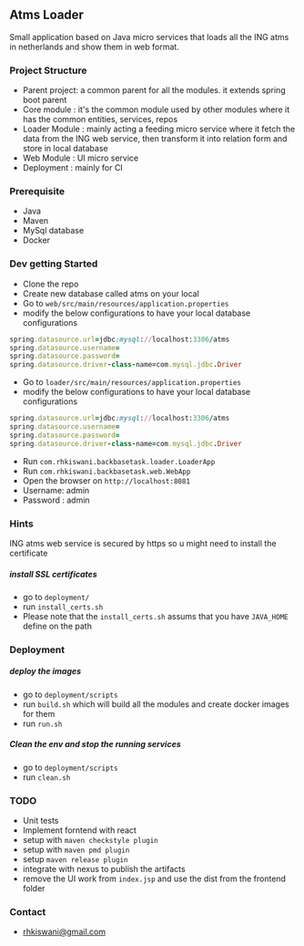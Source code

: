 ## Atms Loader

Small application based on Java micro services that loads all the ING atms in netherlands and show them in web format.


### Project Structure

- Parent project: a common parent for all the modules. it extends spring boot parent 
- Core module : it's the common module used by other modules where it has the common entities, services, repos  
- Loader Module : mainly acting a feeding micro service where it fetch the data from the ING web service, then transform it into relation form and store in local database
- Web Module : UI micro service
- Deployment : mainly for CI

### Prerequisite 

- Java
- Maven 
- MySql database 
- Docker

### Dev getting Started

- Clone the repo 
- Create new database called atms on your local 
- Go to `web/src/main/resources/application.properties`
- modify the below configurations to have your local database configurations 

```ruby
spring.datasource.url=jdbc:mysql://localhost:3306/atms
spring.datasource.username=
spring.datasource.password=
spring.datasource.driver-class-name=com.mysql.jdbc.Driver
```
- Go to `loader/src/main/resources/application.properties`
- modify the below configurations to have your local database configurations 

```ruby
spring.datasource.url=jdbc:mysql://localhost:3306/atms
spring.datasource.username=
spring.datasource.password=
spring.datasource.driver-class-name=com.mysql.jdbc.Driver
```

- Run `com.rhkiswani.backbasetask.loader.LoaderApp`
- Run `com.rhkiswani.backbasetask.web.WebApp`
- Open the browser on `http://localhost:8081`
- Username: admin
- Password : admin

### Hints

ING atms web service is secured by https so u might need to install the certificate
##### install SSL certificates 
- go to `deployment/`
- run `install_certs.sh`
- Please note that the `install_certs.sh` assums that you have `JAVA_HOME` define on the path

### Deployment

##### deploy the images
- go to `deployment/scripts`
- run `build.sh` which will build all the modules and create docker images for them
- run `run.sh`

##### Clean the env and stop the running services
- go to `deployment/scripts`
- run `clean.sh`

### TODO
- Unit tests 
- Implement forntend with react
- setup with `maven checkstyle plugin`
- setup with `maven pmd plugin`
- setup `maven release plugin`
- integrate with nexus to publish the artifacts
- remove the UI work from `index.jsp` and use the dist from the frontend folder
 

### Contact
- rhkiswani@gmail.com


